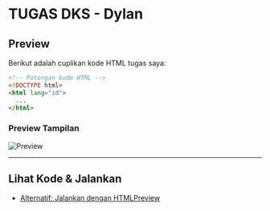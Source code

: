 # TUGAS DKS - Dylan

## Preview

Berikut adalah cuplikan kode HTML tugas saya:
```html
<!-- Potongan kode HTML -->
<!DOCTYPE html>
<html lang="id">
  ...
</html>
```

### Preview Tampilan

![Preview](images/preview.png)
<!-- Ganti dengan screenshot hasil HTML-mu -->

---

## Lihat Kode & Jalankan

- [Alternatif: Jalankan dengan HTMLPreview](https://htmlpreview.github.io/?https://github.com/DylanAwikAwoka/TUGAS-DKS-DYLAN/blob/main/TUGAS%20DKS%20DYLAN%20240712776.html)
